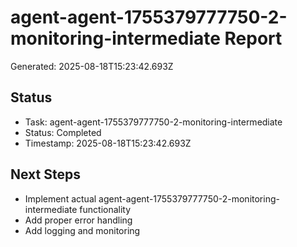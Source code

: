 # agent-agent-1755379777750-2-monitoring-intermediate Report

Generated: 2025-08-18T15:23:42.693Z

## Status
- Task: agent-agent-1755379777750-2-monitoring-intermediate
- Status: Completed
- Timestamp: 2025-08-18T15:23:42.693Z

## Next Steps
- Implement actual agent-agent-1755379777750-2-monitoring-intermediate functionality
- Add proper error handling
- Add logging and monitoring
